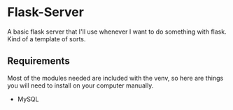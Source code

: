 # Flask-Server
A basic flask server that I'll use whenever I want to do something with flask. Kind of a template of sorts.

## Requirements
Most of the modules needed are included with the venv, so here are things you will need to install on your computer manually.
- MySQL

